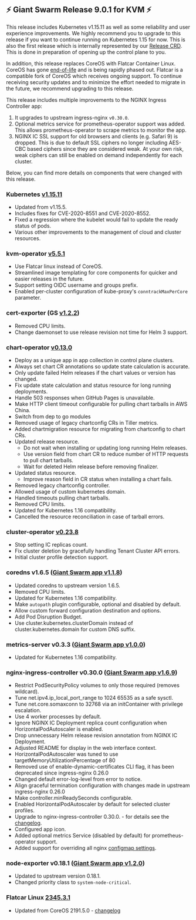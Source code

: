 ## :zap: Giant Swarm Release 9.0.1 for KVM :zap:

This release includes Kubernetes v1.15.11 as well as some reliability and user experience improvements.
We highly recommend you to upgrade to this release if you want to continue running on Kubernetes 1.15 for now.
This is also the first release which is internally represented by our [Release CRD](https://docs.giantswarm.io/reference/cp-k8s-api/releases.release.giantswarm.io/). This is done in preparation of opening up the control plane to you.

In addition, this release replaces CoreOS with Flatcar Container Linux.
CoreOS has gone [end-of-life](https://coreos.com/os/eol/) and is being rapidly phased out.
Flatcar is a compatible fork of CoreOS which receives ongoing support.
To continue receiving security updates and to minimize the effort needed to migrate in the future, we recommend upgrading to this release.

This release includes multiple improvements to the NGINX Ingress Controller app:
1. It upgrades to upstream ingress-nginx `v0.30.0`.
2. Optional metrics service for prometheus-operator support was added. This allows prometheus-operator to scrape metrics to monitor the app.
3. NGINX IC SSL support for old browsers and clients (e.g. Safari 9) is dropped. This is due to default SSL ciphers no longer including AES-CBC based ciphers since they are considered weak. At your own risk, weak ciphers can still be enabled on demand independently for each cluster.

Below, you can find more details on components that were changed with this release.

### Kubernetes [v1.15.11](https://github.com/kubernetes/kubernetes/blob/master/CHANGELOG/CHANGELOG-1.15.md#changelog-since-v11510)
- Updated from v1.15.5.
- Includes fixes for CVE-2020-8551 and CVE-2020-8552.
- Fixed a regression where the kubelet would fail to update the ready status of pods.
- Various other improvements to the management of cloud and cluster resources.

### kvm-operator [v5.5.1](https://github.com/giantswarm/kvm-operator/releases/tag/v3.9.1)
- Use Flatcar linux instead of CoreOS.
- Streamlined image templating for core components for quicker and easier releases in the future.
- Support setting OIDC username and groups prefix.
- Enabled per-cluster configuration of kube-proxy's `conntrackMaxPerCore` parameter.

### cert-exporter (GS [v1.2.2](https://github.com/giantswarm/cert-exporter/releases/tag/v1.2.2))

- Removed CPU limits.
- Change daemonset to use release revision not time for Helm 3 support.

### chart-operator [v0.13.0](https://github.com/giantswarm/chart-operator/releases/tag/v0.13.0)

- Deploy as a unique app in app collection in control plane clusters.
- Always set chart CR annotations so update state calculation is accurate.
- Only update failed Helm releases if the chart values or version has changed.
- Fix update state calculation and status resource for long running deployments.
- Handle 503 responses when GitHub Pages is unavailable.
- Make HTTP client timeout configurable for pulling chart tarballs in AWS China.
- Switch from dep to go modules
- Removed usage of legacy chartconfig CRs in Tiller metrics.
- Added chartmigration resource for migrating from chartconfig to chart CRs.
- Updated release resource.
  - Do not wait when installing or updating long running Helm releases.
  - Use version field from chart CR to reduce number of HTTP requests to pull chart tarballs.
  - Wait for deleted Helm release before removing finalizer.
- Updated status resource.
  - Improve reason field in CR status when installing a chart fails.
- Removed legacy chartconfig controller.
- Allowed usage of custom kubernetes domain.
- Handled timeouts pulling chart tarballs.
- Removed CPU limits.
- Updated for Kubernetes 1.16 compatibility.
- Cancelled the resource reconciliation in case of tarball errors.

### cluster-operator [v0.23.8](https://github.com/giantswarm/cluster-operator/releases/tag/v0.23.8)

- Stop setting IC replicas count.
- Fix cluster deletion by gracefully handling Tenant Cluster API errors.
- Initial cluster profile detection support.

### coredns v1.6.5 ([Giant Swarm app v1.1.8](https://github.com/giantswarm/coredns-app/blob/master/CHANGELOG.md#v118-2020-03-20))

- Updated coredns to upstream version 1.6.5.
- Removed CPU limits.
- Updated for Kubernetes 1.16 compatibility.
- Make `autopath` plugin configurable, optional and disabled by default.
- Allow custom forward configuration destination and options.
- Add Pod Disruption Budget.
- Use cluster.kubernetes.clusterDomain instead of cluster.kubernetes.domain for custom DNS suffix.

### metrics-server v0.3.3 ([Giant Swarm app v1.0.0](https://github.com/giantswarm/metrics-server-app/blob/master/CHANGELOG.md#v100-2020-01-03))

- Updated for Kubernetes 1.16 compatibility.

### nginx-ingress-controller v0.30.0 ([Giant Swarm app v1.6.9](https://github.com/giantswarm/nginx-ingress-controller-app/blob/master/CHANGELOG.md#v169-2020-04-22))

- Restrict PodSecurityPolicy volumes to only those required (removes wildcard).
- Tune net.ipv4.ip_local_port_range to 1024 65535 as a safe sysctl.
- Tune net.core.somaxconn to 32768 via an initContainer with privilege escalation.
- Use 4 worker processes by default.
- Ignore NGINX IC Deployment replica count configuration when HorizontalPodAutoscaler is enabled.
- Drop unnecessary Helm release revision annotation from NGINX IC Deployment.
- Adjusted README for display in the web interface context.
- HorizontalPodAutoscaler was tuned to use targetMemoryUtilizationPercentage of 80
- Removed use of enable-dynamic-certificates CLI flag, it has been deprecated since ingress-nginx 0.26.0
- Changed default error-log-level from error to notice.
- Align graceful termination configuration with changes made in upstream ingress-nginx 0.26.0
- Make controller.minReadySeconds configurable.
- Enabled HorizontalPodAutoscaler by default for selected cluster profiles.
- Upgrade to nginx-ingress-controller 0.30.0. - for details see the [changelog](https://github.com/kubernetes/ingress-nginx/releases/tag/nginx-0.30.0).
- Configured app icon.
- Added optional metrics Service (disabled by default) for prometheus-operator support.
- Added support for overriding all nginx [configmap settings](https://github.com/kubernetes/ingress-nginx/blob/master/docs/user-guide/nginx-configuration/configmap.md#configuration-options).

### node-exporter v0.18.1 ([Giant Swarm app v1.2.0](https://github.com/giantswarm/node-exporter-app/blob/master/CHANGELOG.md#120-2020-01-08))

- Updated to upstream version 0.18.1.
- Changed priority class to `system-node-critical`.

### Flatcar Linux [2345.3.1](https://www.flatcar-linux.org/releases/#release-2345.3.1)

- Updated from CoreOS 2191.5.0 - [changelog](https://www.flatcar-linux.org/releases/#release-2345.3.1)
